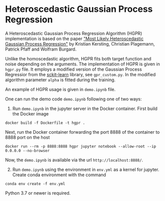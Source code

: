 # Heteroscedastic Gaussian Process Regression

A Heteroscedastic Gaussian Process Regression Algorithm (HGPR) implementation is based on the paper
["Most Likely Heteroscedastic Gaussian Process Regression"](http://people.csail.mit.edu/kersting/papers/kersting07icml_mlHetGP.pdf) by
Kristian Kersting, Christian Plagemann, Patrick Pfaff and Wolfram Burgard.

Unlike the homoscedastic algorithm, HGPR fits both target function and noise depending on the arguments.
The implementation of HGPR is given in `hgpr.py` file. It employs a modified version of the Gaussian Process Regressior
from the [sckit-learn](https://scikit-learn.org) library, see `gpr_custom.py`. In the modified algorithm parameter `alpha` is fitted during the training.

An example of HGPR usage is given in `demo.ipynb` file.

One can run the demo code `demo.ipynb` following one of two ways:

1) Run `demo.ipynb` in the jupyter server in the Docker container. 
First build the Docker image 

```docker build -f Dockerfile -t hgpr .``` 

Next, run the Docker container forwarding the port 8888 of the container to 8888 port on the host 

```docker run --rm -p 8888:8888 hgpr jupyter notebook --allow-root --ip 0.0.0.0 --no-browser```

Now, the `demo.ipynb` is available via the url `http://localhost:8888/`.

2) Run `demo.ipynb` using the environment in `env.yml` as a kernel for jupyter. Create conda environment with the command 

```conda env create -f env.yml```

 Python 3.7 or newer is required.
